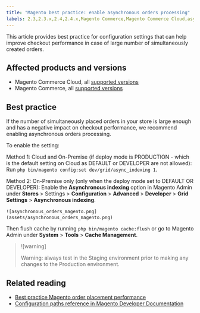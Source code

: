 ```yaml
---
title: "Magento best practice: enable asynchronous orders processing"
labels: 2.3,2.3.x,2.4,2.4.x,Magento Commerce,Magento Commerce Cloud,asynchronous orders,best practices,checkout performance
---
```


This article provides best practice for configuration settings that can help improve checkout performance in case of large number of simultaneously created orders.

## Affected products and versions

* Magento Commerce Cloud, all [supported versions](https://magento.com/sites/default/files/magento-software-lifecycle-policy.pdf)
* Magento Commerce, all [supported versions](https://magento.com/sites/default/files/magento-software-lifecycle-policy.pdf)

## Best practice

If the number of simultaneously placed orders in your store is large enough and has a negative impact on checkout performance, we recommend enabling asynchronous orders processing.

To enable the setting:

Method 1: Cloud and On-Premise (if deploy mode is PRODUCTION - which is the default setting on Cloud as DEFAULT or DEVELOPER are not allowed): Run `php bin/magento config:set dev/grid/async_indexing 1`.

Method 2: On-Premise only (only when the deploy mode set to DEFAULT OR DEVELOPER): Enable the **Asynchronous indexing** option in Magento Admin under **Stores** > Settings > **Configuration** > **Advanced** > **Developer** > **Grid Settings** > **Asynchronous indexing**.

    ![asynchronous_orders_magento.png](assets/asynchronous_orders_magento.png)

Then flush cache by running `php bin/magento cache:flush` or go to Magento Admin under **System** > **Tools** > **Cache Management**.

>![warning]
>
>Warning: always test in the Staging environment prior to making any changes to the Production environment.

## Related reading

* [Best practice Magento order placement performance](https://support.magento.com/hc/en-us/articles/360048170772)
* [Configuration paths reference in Magento Developer Documentation](https://devdocs.magento.com/guides/v2.4/config-guide/prod/config-reference-most.html)
